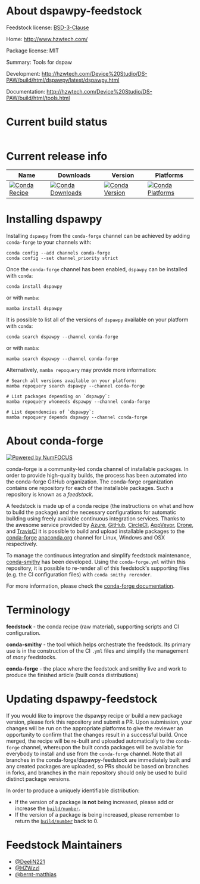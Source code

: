 About dspawpy-feedstock
=======================

Feedstock license: [BSD-3-Clause](https://github.com/conda-forge/dspawpy-feedstock/blob/main/LICENSE.txt)

Home: http://www.hzwtech.com/

Package license: MIT

Summary: Tools for dspaw

Development: http://hzwtech.com/Device%20Studio/DS-PAW/build/html/dspawpy/latest/dspawpy.html

Documentation: http://hzwtech.com/Device%20Studio/DS-PAW/build/html/tools.html

Current build status
====================


<table>
</table>

Current release info
====================

| Name | Downloads | Version | Platforms |
| --- | --- | --- | --- |
| [![Conda Recipe](https://img.shields.io/badge/recipe-dspawpy-green.svg)](https://anaconda.org/conda-forge/dspawpy) | [![Conda Downloads](https://img.shields.io/conda/dn/conda-forge/dspawpy.svg)](https://anaconda.org/conda-forge/dspawpy) | [![Conda Version](https://img.shields.io/conda/vn/conda-forge/dspawpy.svg)](https://anaconda.org/conda-forge/dspawpy) | [![Conda Platforms](https://img.shields.io/conda/pn/conda-forge/dspawpy.svg)](https://anaconda.org/conda-forge/dspawpy) |

Installing dspawpy
==================

Installing `dspawpy` from the `conda-forge` channel can be achieved by adding `conda-forge` to your channels with:

```
conda config --add channels conda-forge
conda config --set channel_priority strict
```

Once the `conda-forge` channel has been enabled, `dspawpy` can be installed with `conda`:

```
conda install dspawpy
```

or with `mamba`:

```
mamba install dspawpy
```

It is possible to list all of the versions of `dspawpy` available on your platform with `conda`:

```
conda search dspawpy --channel conda-forge
```

or with `mamba`:

```
mamba search dspawpy --channel conda-forge
```

Alternatively, `mamba repoquery` may provide more information:

```
# Search all versions available on your platform:
mamba repoquery search dspawpy --channel conda-forge

# List packages depending on `dspawpy`:
mamba repoquery whoneeds dspawpy --channel conda-forge

# List dependencies of `dspawpy`:
mamba repoquery depends dspawpy --channel conda-forge
```


About conda-forge
=================

[![Powered by
NumFOCUS](https://img.shields.io/badge/powered%20by-NumFOCUS-orange.svg?style=flat&colorA=E1523D&colorB=007D8A)](https://numfocus.org)

conda-forge is a community-led conda channel of installable packages.
In order to provide high-quality builds, the process has been automated into the
conda-forge GitHub organization. The conda-forge organization contains one repository
for each of the installable packages. Such a repository is known as a *feedstock*.

A feedstock is made up of a conda recipe (the instructions on what and how to build
the package) and the necessary configurations for automatic building using freely
available continuous integration services. Thanks to the awesome service provided by
[Azure](https://azure.microsoft.com/en-us/services/devops/), [GitHub](https://github.com/),
[CircleCI](https://circleci.com/), [AppVeyor](https://www.appveyor.com/),
[Drone](https://cloud.drone.io/welcome), and [TravisCI](https://travis-ci.com/)
it is possible to build and upload installable packages to the
[conda-forge](https://anaconda.org/conda-forge) [anaconda.org](https://anaconda.org/)
channel for Linux, Windows and OSX respectively.

To manage the continuous integration and simplify feedstock maintenance,
[conda-smithy](https://github.com/conda-forge/conda-smithy) has been developed.
Using the ``conda-forge.yml`` within this repository, it is possible to re-render all of
this feedstock's supporting files (e.g. the CI configuration files) with ``conda smithy rerender``.

For more information, please check the [conda-forge documentation](https://conda-forge.org/docs/).

Terminology
===========

**feedstock** - the conda recipe (raw material), supporting scripts and CI configuration.

**conda-smithy** - the tool which helps orchestrate the feedstock.
                   Its primary use is in the construction of the CI ``.yml`` files
                   and simplify the management of *many* feedstocks.

**conda-forge** - the place where the feedstock and smithy live and work to
                  produce the finished article (built conda distributions)


Updating dspawpy-feedstock
==========================

If you would like to improve the dspawpy recipe or build a new
package version, please fork this repository and submit a PR. Upon submission,
your changes will be run on the appropriate platforms to give the reviewer an
opportunity to confirm that the changes result in a successful build. Once
merged, the recipe will be re-built and uploaded automatically to the
`conda-forge` channel, whereupon the built conda packages will be available for
everybody to install and use from the `conda-forge` channel.
Note that all branches in the conda-forge/dspawpy-feedstock are
immediately built and any created packages are uploaded, so PRs should be based
on branches in forks, and branches in the main repository should only be used to
build distinct package versions.

In order to produce a uniquely identifiable distribution:
 * If the version of a package **is not** being increased, please add or increase
   the [``build/number``](https://docs.conda.io/projects/conda-build/en/latest/resources/define-metadata.html#build-number-and-string).
 * If the version of a package **is** being increased, please remember to return
   the [``build/number``](https://docs.conda.io/projects/conda-build/en/latest/resources/define-metadata.html#build-number-and-string)
   back to 0.

Feedstock Maintainers
=====================

* [@DeeliN221](https://github.com/DeeliN221/)
* [@HZWzzl](https://github.com/HZWzzl/)
* [@bernt-matthias](https://github.com/bernt-matthias/)

